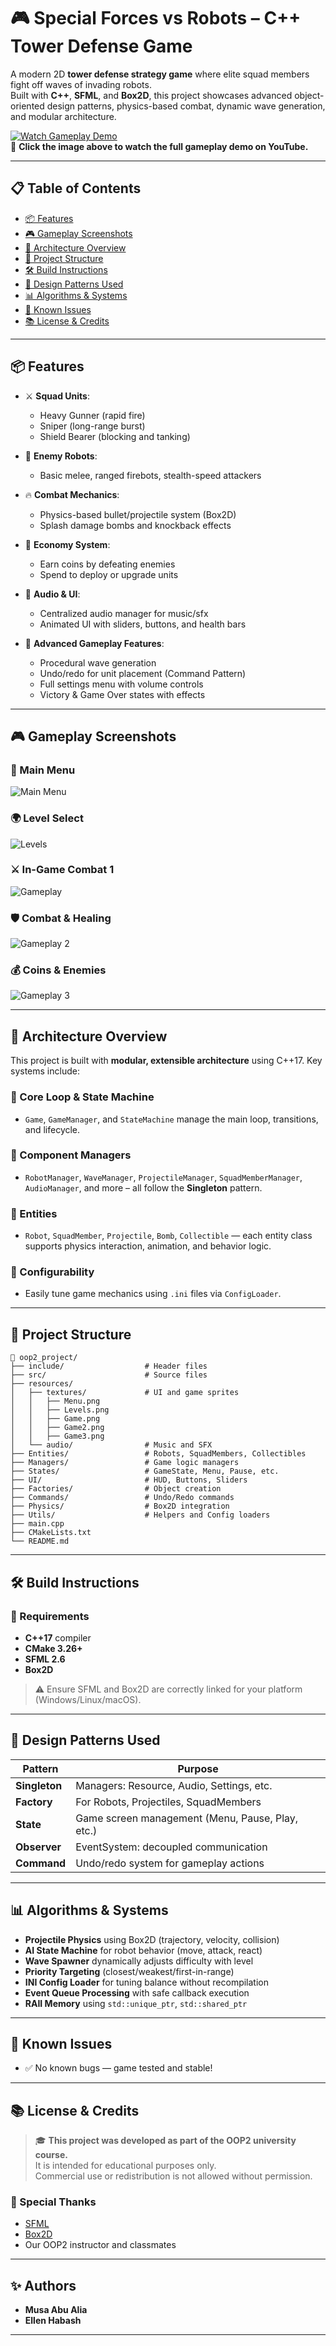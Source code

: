 # 🎮 Special Forces vs Robots – C++ Tower Defense Game

A modern 2D **tower defense strategy game** where elite squad members fight off waves of invading robots.  
Built with **C++**, **SFML**, and **Box2D**, this project showcases advanced object-oriented design patterns, physics-based combat, dynamic wave generation, and modular architecture.

[![Watch Gameplay Demo](https://img.youtube.com/vi/u_lqAbsqPDs/hqdefault.jpg)](https://www.youtube.com/watch?v=u_lqAbsqPDs)  
🎥 **Click the image above to watch the full gameplay demo on YouTube.**

---

## 📋 Table of Contents

- [📦 Features](#-features)
- [🎮 Gameplay Screenshots](#-gameplay-screenshots)
- [🧠 Architecture Overview](#-architecture-overview)
- [🧱 Project Structure](#-project-structure)
- [🛠️ Build Instructions](#️-build-instructions)
- [🧪 Design Patterns Used](#-design-patterns-used)
- [📊 Algorithms & Systems](#-algorithms--systems)
- [🐞 Known Issues](#-known-issues)
- [📚 License & Credits](#-license--credits)

---

## 📦 Features

- ⚔️ **Squad Units**:
  - Heavy Gunner (rapid fire)
  - Sniper (long-range burst)
  - Shield Bearer (blocking and tanking)

- 🤖 **Enemy Robots**:
  - Basic melee, ranged firebots, stealth-speed attackers

- 🔥 **Combat Mechanics**:
  - Physics-based bullet/projectile system (Box2D)
  - Splash damage bombs and knockback effects

- 💸 **Economy System**:
  - Earn coins by defeating enemies
  - Spend to deploy or upgrade units

- 🎵 **Audio & UI**:
  - Centralized audio manager for music/sfx
  - Animated UI with sliders, buttons, and health bars

- 🚀 **Advanced Gameplay Features**:
  - Procedural wave generation
  - Undo/redo for unit placement (Command Pattern)
  - Full settings menu with volume controls
  - Victory & Game Over states with effects

---

## 🎮 Gameplay Screenshots

### 🧩 Main Menu  
![Main Menu](resources/textures/Menu.png)

### 🌍 Level Select  
![Levels](resources/textures/Levels.png)

### ⚔️ In-Game Combat 1  
![Gameplay](resources/textures/Game.png)

### 🛡️ Combat & Healing  
![Gameplay 2](resources/textures/Game2.png)

### 💰 Coins & Enemies  
![Gameplay 3](resources/textures/Game3.png)

---

## 🧠 Architecture Overview

This project is built with **modular, extensible architecture** using C++17. Key systems include:

### 🔁 Core Loop & State Machine
- `Game`, `GameManager`, and `StateMachine` manage the main loop, transitions, and lifecycle.

### 🧩 Component Managers
- `RobotManager`, `WaveManager`, `ProjectileManager`, `SquadMemberManager`, `AudioManager`, and more – all follow the **Singleton** pattern.

### 🎯 Entities
- `Robot`, `SquadMember`, `Projectile`, `Bomb`, `Collectible` — each entity class supports physics interaction, animation, and behavior logic.

### 🔧 Configurability
- Easily tune game mechanics using `.ini` files via `ConfigLoader`.

---

## 🧱 Project Structure

```
📁 oop2_project/
├── include/                  # Header files
├── src/                      # Source files
├── resources/
│   ├── textures/             # UI and game sprites
│   │   ├── Menu.png
│   │   ├── Levels.png
│   │   ├── Game.png
│   │   ├── Game2.png
│   │   ├── Game3.png
│   └── audio/                # Music and SFX
├── Entities/                 # Robots, SquadMembers, Collectibles
├── Managers/                 # Game logic managers
├── States/                   # GameState, Menu, Pause, etc.
├── UI/                       # HUD, Buttons, Sliders
├── Factories/                # Object creation
├── Commands/                 # Undo/Redo commands
├── Physics/                  # Box2D integration
├── Utils/                    # Helpers and Config loaders
├── main.cpp
├── CMakeLists.txt
└── README.md
```

---

## 🛠️ Build Instructions

### 🧰 Requirements

- **C++17** compiler
- **CMake 3.26+**
- **SFML 2.6**
- **Box2D**
  
> ⚠️ Ensure SFML and Box2D are correctly linked for your platform (Windows/Linux/macOS).

---

## 🧪 Design Patterns Used

| Pattern     | Purpose |
|-------------|---------|
| **Singleton**   | Managers: Resource, Audio, Settings, etc. |
| **Factory**     | For Robots, Projectiles, SquadMembers |
| **State**       | Game screen management (Menu, Pause, Play, etc.) |
| **Observer**    | EventSystem: decoupled communication |
| **Command**     | Undo/redo system for gameplay actions |

---

## 📊 Algorithms & Systems

- **Projectile Physics** using Box2D (trajectory, velocity, collision)
- **AI State Machine** for robot behavior (move, attack, react)
- **Wave Spawner** dynamically adjusts difficulty with level
- **Priority Targeting** (closest/weakest/first-in-range)
- **INI Config Loader** for tuning balance without recompilation
- **Event Queue Processing** with safe callback execution
- **RAII Memory** using `std::unique_ptr`, `std::shared_ptr`

---

## 🐞 Known Issues

- ✅ No known bugs — game tested and stable!

---

## 📚 License & Credits

> 🎓 **This project was developed as part of the OOP2 university course.**  
It is intended for educational purposes only.  
Commercial use or redistribution is not allowed without permission.

### 🙌 Special Thanks

- [SFML](https://www.sfml-dev.org/)
- [Box2D](https://box2d.org/)
- Our OOP2 instructor and classmates

---

## ✨ Authors

- **Musa Abu Alia** 
- **Ellen Habash**

---
